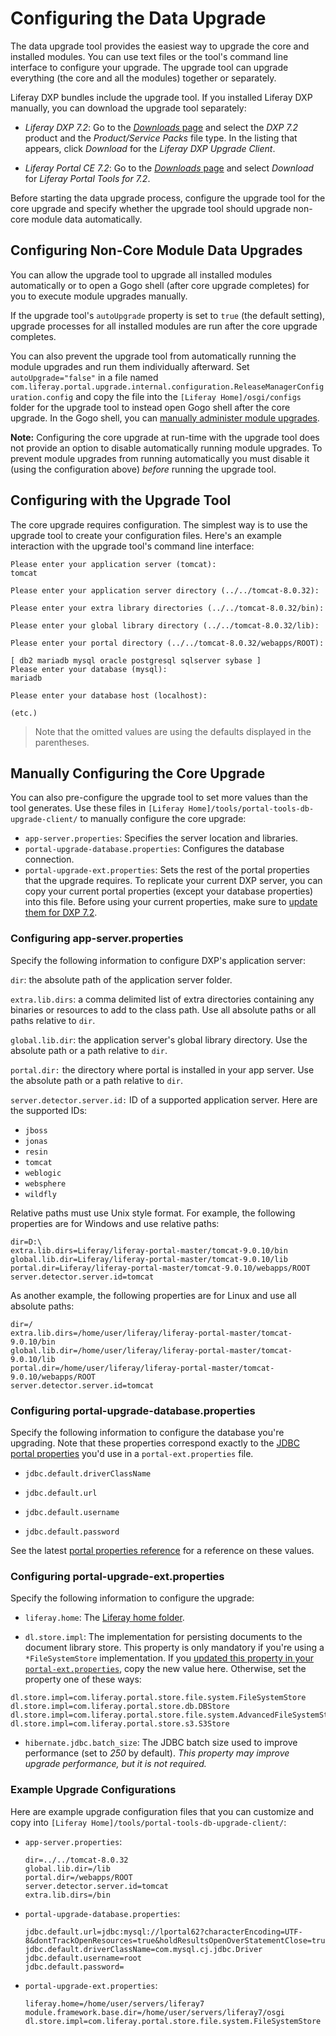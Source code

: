 # Configuring the Data Upgrade

The data upgrade tool provides the easiest way to upgrade the core and installed modules. You can use text files or the tool's command line interface to configure your upgrade. The upgrade tool can upgrade everything (the core and all the modules) together or separately.

Liferay DXP bundles include the upgrade tool. If you installed Liferay DXP manually, you can download the upgrade tool separately:

- _Liferay DXP 7.2_: Go to the [*Downloads* page](https://customer.liferay.com/group/customer/downloads) and select the _DXP 7.2_ product and the _Product/Service Packs_ file type. In the listing that appears, click _Download_ for the _Liferay DXP Upgrade Client_. 

- _Liferay Portal CE 7.2_: Go to the [_Downloads_ page](https://www.liferay.com/downloads-community) and select _Download_ for _Liferay Portal Tools for 7.2_.

Before starting the data upgrade process, configure the upgrade tool for the core upgrade and specify whether the upgrade tool should upgrade non-core module data automatically. 

## Configuring Non-Core Module Data Upgrades

You can allow the upgrade tool to upgrade all installed modules automatically or to open a Gogo shell (after core upgrade completes) for you to execute module upgrades manually. 

If the upgrade tool's `autoUpgrade` property is set to `true` (the default setting), upgrade processes for all installed modules are run after the core upgrade completes. 

You can also prevent the upgrade tool from automatically running the module upgrades and run them individually afterward. Set `autoUpgrade="false"` in a file named `com.liferay.portal.upgrade.internal.configuration.ReleaseManagerConfiguration.config` and copy the file into the `[Liferay Home]/osgi/configs` folder for the upgrade tool to instead open Gogo shell after the core upgrade. In the Gogo shell, you can [manually administer module upgrades](./08-upgrading-modules-using-gogo-shell.md).

**Note:** Configuring the core upgrade at run-time with the upgrade tool does not provide an option to disable automatically running module upgrades. To prevent module upgrades from running automatically you must disable it (using the configuration above) *before* running the upgrade tool. 

## Configuring with the Upgrade Tool

The core upgrade requires configuration. The simplest way is to use the upgrade tool to create your configuration files. Here's an example interaction with the upgrade tool's command line interface:

```
Please enter your application server (tomcat): 
tomcat

Please enter your application server directory (../../tomcat-8.0.32): 

Please enter your extra library directories (../../tomcat-8.0.32/bin): 

Please enter your global library directory (../../tomcat-8.0.32/lib): 

Please enter your portal directory (../../tomcat-8.0.32/webapps/ROOT): 

[ db2 mariadb mysql oracle postgresql sqlserver sybase ]
Please enter your database (mysql): 
mariadb

Please enter your database host (localhost):

(etc.)
```

> Note that the omitted values are using the defaults displayed in the parentheses.

## Manually Configuring the Core Upgrade

You can also pre-configure the upgrade tool to set more values than the tool generates. Use these files in `[Liferay Home]/tools/portal-tools-db-upgrade-client/` to manually configure the core upgrade:

- `app-server.properties`: Specifies the server location and libraries.
- `portal-upgrade-database.properties`: Configures the database connection.
- `portal-upgrade-ext.properties`: Sets the rest of the portal properties that the upgrade requires. To replicate your current DXP server, you can copy your current portal properties (except your database properties) into this file. Before using your current properties, make sure to [update them for DXP 7.2](./05-preparing-a-new-application-server-for-liferay-dxp.md#migrate-your-portal-properties).

### Configuring app-server.properties

Specify the following information to configure DXP's application server: 

`dir`: the absolute path of the application server folder.

`extra.lib.dirs`: a comma delimited list of extra directories containing any binaries or resources to add to the class path. Use all absolute paths or all paths relative to `dir`.

`global.lib.dir`: the application server's global library directory. Use the absolute path or a path relative to `dir`.

`portal.dir:` the directory where portal is installed in your app server. Use the absolute path or a path relative to `dir`.

`server.detector.server.id:` ID of a supported application server. Here are the supported IDs:

- `jboss`
- `jonas`
- `resin`
- `tomcat`
- `weblogic`
- `websphere`
- `wildfly`

Relative paths must use Unix style format. For example, the following properties are for Windows and use relative paths:

```properties
dir=D:\
extra.lib.dirs=Liferay/liferay-portal-master/tomcat-9.0.10/bin
global.lib.dir=Liferay/liferay-portal-master/tomcat-9.0.10/lib
portal.dir=Liferay/liferay-portal-master/tomcat-9.0.10/webapps/ROOT
server.detector.server.id=tomcat
```

As another example, the following properties are for Linux and use all absolute paths:

```properties
dir=/
extra.lib.dirs=/home/user/liferay/liferay-portal-master/tomcat-9.0.10/bin
global.lib.dir=/home/user/liferay/liferay-portal-master/tomcat-9.0.10/lib
portal.dir=/home/user/liferay/liferay-portal-master/tomcat-9.0.10/webapps/ROOT
server.detector.server.id=tomcat
```

### Configuring portal-upgrade-database.properties

Specify the following information to configure the database you're upgrading. Note that these properties correspond exactly to the [JDBC portal properties](https://docs.liferay.com/dxp/portal/7.2-latest/propertiesdoc/portal.properties.html#JDBC) you'd use in a `portal-ext.properties` file.

- `jdbc.default.driverClassName`

- `jdbc.default.url`

- `jdbc.default.username`

- `jdbc.default.password`

See the latest [portal properties reference](https://docs.liferay.com/dxp/portal/7.2-latest/propertiesdoc/portal.properties.html) for a reference on these values.

### Configuring portal-upgrade-ext.properties

Specify the following information to configure the upgrade: 

- `liferay.home`: The [Liferay home folder](/docs/7-2/deploy/-/knowledge_base/d/liferay-home).

- `dl.store.impl`: The implementation for persisting documents to the document library store. This property is only mandatory if you're using a `*FileSystemStore` implementation. If you [updated this property in your `portal-ext.properties`](./05-preparing-a-new-application-server-for-liferay-dxp.md#configure-your-documents-and-media-file-store), copy the new value here. Otherwise, set the property one of these ways:

```properties
dl.store.impl=com.liferay.portal.store.file.system.FileSystemStore
dl.store.impl=com.liferay.portal.store.db.DBStore
dl.store.impl=com.liferay.portal.store.file.system.AdvancedFileSystemStore
dl.store.impl=com.liferay.portal.store.s3.S3Store
```

- `hibernate.jdbc.batch_size`: The JDBC batch size used to improve performance (set to _250_ by default). _This property may improve upgrade performance, but it is not required._

### Example Upgrade Configurations

Here are example upgrade configuration files that you can customize and copy into `[Liferay Home]/tools/portal-tools-db-upgrade-client/`: 

- `app-server.properties`:

    ```properties
    dir=../../tomcat-8.0.32
    global.lib.dir=/lib
    portal.dir=/webapps/ROOT
    server.detector.server.id=tomcat
    extra.lib.dirs=/bin
    ```

- `portal-upgrade-database.properties`:

    ```properties
    jdbc.default.url=jdbc:mysql://lportal62?characterEncoding=UTF-8&dontTrackOpenResources=true&holdResultsOpenOverStatementClose=true&useFastDateParsing=false&useUnicode=true
    jdbc.default.driverClassName=com.mysql.cj.jdbc.Driver
    jdbc.default.username=root
    jdbc.default.password=
    ```

- `portal-upgrade-ext.properties`:

    ```properties
    liferay.home=/home/user/servers/liferay7
    module.framework.base.dir=/home/user/servers/liferay7/osgi
    dl.store.impl=com.liferay.portal.store.file.system.FileSystemStore
    ```
